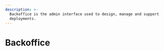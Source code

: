 ```yaml
---
description: >-
  Backoffice is the admin interface used to design, manage and support ACAEngine
  deployments.
---
```


# Backoffice

